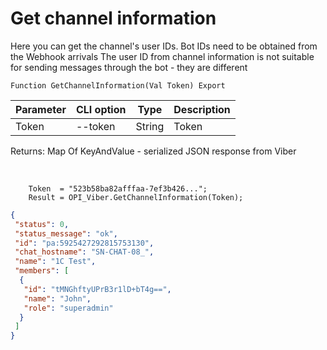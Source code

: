 ﻿---
sidebar_position: 2
---

# Get channel information
Here you can get the channel's user IDs. Bot IDs need to be obtained from the Webhook arrivals The user ID from channel information is not suitable for sending messages through the bot - they are different



`Function GetChannelInformation(Val Token) Export`

  | Parameter | CLI option | Type | Description |
  |-|-|-|-|
  | Token | --token | String | Token |

  
  Returns:  Map Of KeyAndValue - serialized JSON response from Viber

<br/>




```bsl title="Code example"
    Token  = "523b58ba82afffaa-7ef3b426...";
    Result = OPI_Viber.GetChannelInformation(Token);
```
 



```json title="Result"
{
 "status": 0,
 "status_message": "ok",
 "id": "pa:5925427292815753130",
 "chat_hostname": "SN-CHAT-08_",
 "name": "1C Test",
 "members": [
  {
   "id": "tMNGhftyUPrB3r1lD+bT4g==",
   "name": "John",
   "role": "superadmin"
  }
 ]
}
```
